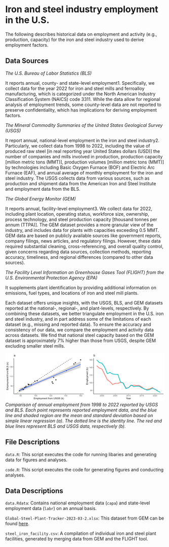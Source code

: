 # Iron and steel industry employment in the U.S.
The following describes historical data on employment and activity (e.g., production, capacity) for the iron and steel industry used to derive employment factors.


## Data Sources
*The U.S. Bureau of Labor Statistics (BLS)* 

It reports annual, county- and state-level employment1. Specifically, we collect data for the year 2022 for iron and steel mills and ferroalloy manufacturing, which is categorized under the North American Industry Classification System (NAICS) code 3311. While the data allow for regional analysis of employment trends, some county-level data are not reported to preserve confidentiality, which has implications for deriving employment factors.

*The Mineral Commodity Summaries of the United States Geological Survey (USGS)* 

It report annual, national-level employment in the iron and steel industry2. Particularly, we collect data from 1998 to 2022, including the value of produced raw steel [in real reporting year United States dollars (USD)] the number of companies and mills involved in production, production capacity [million metric tons (MMT)], production volumes [million metric tons (MMT)] by technologies including Basic Oxygen Furnace (BOF) and Electric Arc Furnace (EAF), and annual average of monthly employment for the iron and steel industry. The USGS collects data from various sources, such as production and shipment data from the American Iron and Steel Institute and employment data from the BLS. 

*The Global Energy Monitor (GEM)* 

It reports annual, facility-level employment3. We collect data for 2022, including plant location, operating status, workforce size, ownership, process technology, and steel production capacity [thousand tonnes per annum (TTPA)]. The GEM dataset provides a more granular view of the industry, and includes data for plants with capacities exceeding 0.5 MMT. GEM data are based on publicly available sources like government reports, company filings, news articles, and regulatory filings. However, these data required substantial cleaning, cross-referencing, and overall quality control, given concerns regarding data sources, collection methods, reporting accuracy, timeliness, and regional differences (compared to other data sources).

*The Facility Level Information on Greenhouse Gases Tool (FLIGHT) from the U.S. Environmental Protection Agency (EPA)* 

It supplements plant identification by providing additional information on emissions, fuel types, and locations of iron and steel mill plants. 

Each dataset offers unique insights, with the USGS, BLS, and GEM datasets reported at the national-, regional-, and plant-levels, respectively. By combining these datasets, we better triangulate employment in the U.S. iron and steel industry, and in part address some of the limitations of each dataset (e.g., missing and reported data). To ensure the accuracy and consistency of our data, we compare the employment and activity data across datasets. We find that national steel capacity based on the GEM dataset is approximately 7% higher than those from USGS, despite GEM excluding smaller steel mills.

![annual steel employemnt](./fig/lab_usgs_compare.png)
*Comparison of annual employment from 1998 to 2022 reported by USGS and BLS. Each point represents reported employment data, and the blue line and shaded region are the mean and standard deviation based on simple linear regression (a). The dotted line is the identity line. The  red and blue lines represent BLS and USGS data, respectively (b).*


## File Descriptions
`data.R`: This script executes the code for running libaries and generating data for figures and analyses.

`code.R`: This script executes the code for generating figures and conducting analyses.


## Data Descriptions
`data.Rdata`: Contains national employment data (`capa`) and state-level employment data (`labr`) on an annual basis.

`Global-Steel-Plant-Tracker-2023-03-2.xlsx`: This dataset from GEM can be found [here](https://globalenergymonitor.org/projects/global-steel-plant-tracker/tracker-map/).

`steel_iron_facility.csv`: A compilation of individual iron and steel plant facilities, generated by merging data from GEM and the FLIGHT tool.








